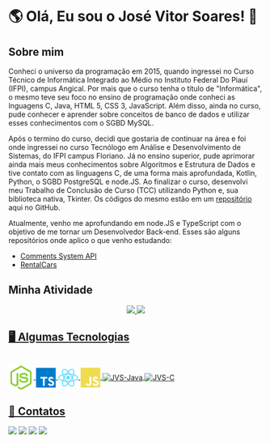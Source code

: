# 🌎 Olá, Eu sou o José Vitor Soares! 👋

## Sobre mim

Conheci o universo da programação em 2015, quando ingressei no Curso Técnico de Informática Integrado ao Médio no Instituto Federal Do Piauí (IFPI), campus Angical. Por mais que o curso tenha o título de "Informática", o mesmo teve seu foco no ensino de programação onde conheci as lnguagens C, Java, HTML 5, CSS 3, JavaScript. Além disso, ainda no curso, pude conhecer e aprender sobre conceitos de banco de dados e utilizar esses conhecimentos com o SGBD MySQL.

Após o termino do curso, decidi que gostaria de continuar na área e foi onde ingressei no curso Tecnólogo em Análise e Desenvolvimento de Sistemas, do IFPI campus Floriano. Já no ensino superior, pude aprimorar ainda mais meus conhecimentos sobre Algoritmos e Estrutura de Dados e tive contato com as linguagens C, de uma forma mais aprofundada, Kotlin, Python, o SGBD PostgreSQL e node.JS. Ao finalizar o curso, desenvolvi meu Trabalho de Conclusão de Curso (TCC) utilizando  Python e, sua biblioteca nativa, Tkinter. Os códigos do mesmo estão em um [repositório](https://github.com/josevitorsoares/shorextractor) aqui no GitHub.

Atualmente, venho me aprofundando em node.JS e TypeScript com o objetivo de me tornar um Desenvolvedor Back-end. Esses são alguns repositórios onde aplico o que venho estudando: 

- [Comments System API](https://github.com/josevitorsoares/challenge_-_system_comments)
- [RentalCars](https://github.com/josevitorsoares/rental_cars)

## Minha Atividade

<div align="center">
  <a href="https://github.com/josevitorsoares">
  <img height="150em" src="https://github-readme-stats.vercel.app/api?username=josevitorsoares&show_icons=true&theme=vue-dark&include_all_commits=true&count_private=true"/>
  <img height="150em" src="https://github-readme-stats.vercel.app/api/top-langs/?username=josevitorsoares&layout=compact&langs_count=7&theme=vue-dark"/>
</div>

## 🖥️ Algumas Tecnologias
<div style="display: inline_block"><br>
  <img align="center" alt="JVS-Node.JS" height="50" width="50" src="https://raw.githubusercontent.com/devicons/devicon/1119b9f84c0290e0f0b38982099a2bd027a48bf1/icons/nodejs/nodejs-original.svg">
  <img align="center" alt="JVS-TypeScript" height="40" width="40" src="https://raw.githubusercontent.com/devicons/devicon/1119b9f84c0290e0f0b38982099a2bd027a48bf1/icons/typescript/typescript-original.svg">
  <img align="center" alt="JVS-React" height="40" width="40" src="https://raw.githubusercontent.com/devicons/devicon/1119b9f84c0290e0f0b38982099a2bd027a48bf1/icons/react/react-original.svg">
  <img align="center" alt="JVS-Js" height="40" width="40" src="https://raw.githubusercontent.com/devicons/devicon/master/icons/javascript/javascript-plain.svg">
  <img align="center" alt="JVS-Java" height="50" width="50" src="https://cdn.jsdelivr.net/gh/devicons/devicon/icons/java/java-original.svg">
  <img align="center" alt="JVS-C" height="40" width="40" src="https://cdn.jsdelivr.net/gh/devicons/devicon/icons/c/c-original.svg">
</div>


## 📲 Contatos

<div>
  <a href="https://www.linkedin.com/in/josevitorsoares/" target="_blank"><img src="https://img.shields.io/badge/-LinkedIn-%230077B5?style=for-the-badge&logo=linkedin&logoColor=white" target="_blank"></a>
  <a href = "mailto:josevitorgoncalvessoares@gmail.com"><img src="https://img.shields.io/badge/-Gmail-%23333?style=for-the-badge&logo=gmail&logoColor=white" target="_blank"></a>
  <a href="https://instagram.com/jsevitorsoares" target="_blank"><img src="https://img.shields.io/badge/Instagram-E4405F?style=for-the-badge&logo=instagram&logoColor=white" target="_blank"></a>
 	<a href="https://twitter.com/JseVitorSoares" target="_blank"><img src="https://img.shields.io/badge/Twitter-1DA1F2?style=for-the-badge&logo=twitter&logoColor=white" target="_blank"></a>
</div>
